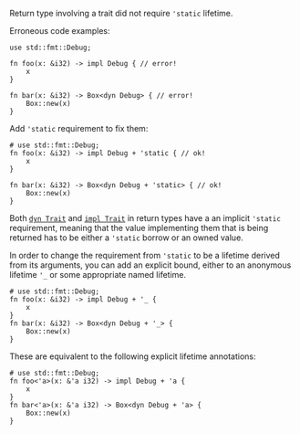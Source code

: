 Return type involving a trait did not require `'static` lifetime.

Erroneous code examples:

```compile_fail,E0759
use std::fmt::Debug;

fn foo(x: &i32) -> impl Debug { // error!
    x
}

fn bar(x: &i32) -> Box<dyn Debug> { // error!
    Box::new(x)
}
```

Add `'static` requirement to fix them:

```compile_fail,E0759
# use std::fmt::Debug;
fn foo(x: &i32) -> impl Debug + 'static { // ok!
    x
}

fn bar(x: &i32) -> Box<dyn Debug + 'static> { // ok!
    Box::new(x)
}
```

Both [`dyn Trait`] and [`impl Trait`] in return types have a an implicit
`'static` requirement, meaning that the value implementing them that is being
returned has to be either a `'static` borrow or an owned value.

In order to change the requirement from `'static` to be a lifetime derived from
its arguments, you can add an explicit bound, either to an anonymous lifetime
`'_` or some appropriate named lifetime.

```
# use std::fmt::Debug;
fn foo(x: &i32) -> impl Debug + '_ {
    x
}
fn bar(x: &i32) -> Box<dyn Debug + '_> {
    Box::new(x)
}
```

These are equivalent to the following explicit lifetime annotations:

```
# use std::fmt::Debug;
fn foo<'a>(x: &'a i32) -> impl Debug + 'a {
    x
}
fn bar<'a>(x: &'a i32) -> Box<dyn Debug + 'a> {
    Box::new(x)
}
```

[`dyn Trait`]: https://doc.rust-lang.org/book/ch17-02-trait-objects.html#using-trait-objects-that-allow-for-values-of-different-types
[`impl Trait`]: https://doc.rust-lang.org/book/ch10-02-traits.html#returning-types-that-implement-traits
